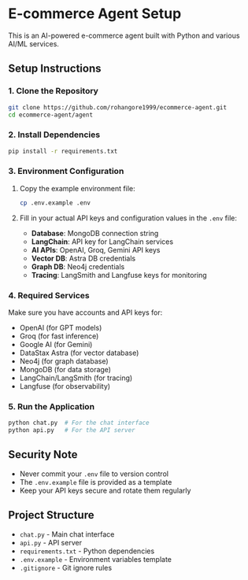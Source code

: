 # E-commerce Agent Setup

This is an AI-powered e-commerce agent built with Python and various AI/ML services.

## Setup Instructions

### 1. Clone the Repository

```bash
git clone https://github.com/rohangore1999/ecommerce-agent.git
cd ecommerce-agent/agent
```

### 2. Install Dependencies

```bash
pip install -r requirements.txt
```

### 3. Environment Configuration

1. Copy the example environment file:

   ```bash
   cp .env.example .env
   ```

2. Fill in your actual API keys and configuration values in the `.env` file:
   - **Database**: MongoDB connection string
   - **LangChain**: API key for LangChain services
   - **AI APIs**: OpenAI, Groq, Gemini API keys
   - **Vector DB**: Astra DB credentials
   - **Graph DB**: Neo4j credentials
   - **Tracing**: LangSmith and Langfuse keys for monitoring

### 4. Required Services

Make sure you have accounts and API keys for:

- OpenAI (for GPT models)
- Groq (for fast inference)
- Google AI (for Gemini)
- DataStax Astra (for vector database)
- Neo4j (for graph database)
- MongoDB (for data storage)
- LangChain/LangSmith (for tracing)
- Langfuse (for observability)

### 5. Run the Application

```bash
python chat.py  # For the chat interface
python api.py   # For the API server
```

## Security Note

- Never commit your `.env` file to version control
- The `.env.example` file is provided as a template
- Keep your API keys secure and rotate them regularly

## Project Structure

- `chat.py` - Main chat interface
- `api.py` - API server
- `requirements.txt` - Python dependencies
- `.env.example` - Environment variables template
- `.gitignore` - Git ignore rules
